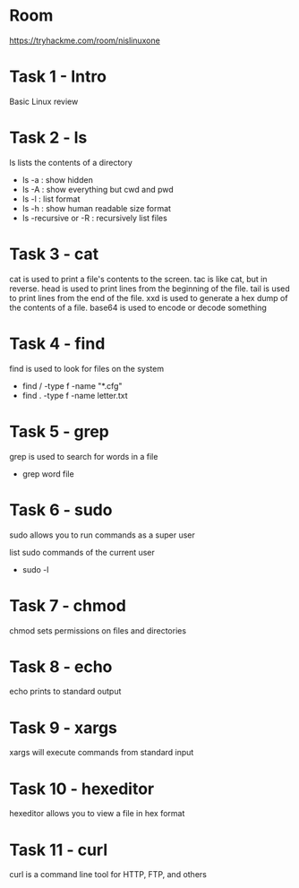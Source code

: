 # Room
https://tryhackme.com/room/nislinuxone

# Task 1 - Intro
Basic Linux review

# Task 2 - ls
ls lists the contents of a directory

* ls -a : show hidden
* ls -A : show everything but cwd and pwd
* ls -l : list format
* ls -h : show human readable size format
* ls -recursive or -R : recursively list files

# Task 3 - cat
cat is used to print a file's contents to the screen.  tac is like cat, but in reverse.  head is used to print lines from the beginning of the file.  tail is used to print lines from the end of the file.  xxd is used to generate a hex dump of the contents of a file.  base64 is used to encode or decode something

# Task 4 - find
find is used to look for files on the system

* find / -type f -name "*.cfg"
* find . -type f -name letter.txt

# Task 5 - grep
grep is used to search for words in a file

* grep word file

# Task 6 - sudo
sudo allows you to run commands as a super user

list sudo commands of the current user
* sudo -l

# Task 7 - chmod
chmod sets permissions on files and directories

# Task 8 - echo
echo prints to standard output

# Task 9 - xargs
xargs will execute commands from standard input

# Task 10 - hexeditor
hexeditor allows you to view a file in hex format

# Task 11 - curl
curl is a command line tool for HTTP, FTP, and others

